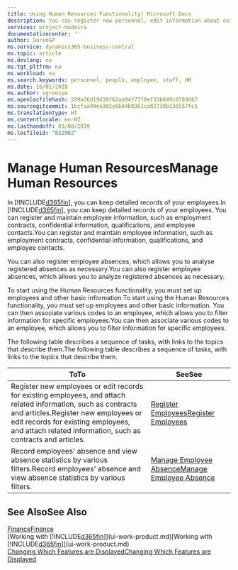 ```yaml
---
title: Using Human Resources Functionality| Microsoft Docs
description: You can register new personnel, edit information about existing staff, and record and analyse absence.
services: project-madeira
documentationcenter: ''
author: SorenGP
ms.service: dynamics365-business-central
ms.topic: article
ms.devlang: na
ms.tgt_pltfrm: na
ms.workload: na
ms.search.keywords: personnel, people, employee, staff, HR
ms.date: 10/01/2018
ms.author: sgroespe
ms.openlocfilehash: 209a36d19d38f62aa94f77f8ef33b849c078dd67
ms.sourcegitcommit: 1bcfaa99ea302e6b84b8361ca02730b135557fc1
ms.translationtype: HT
ms.contentlocale: en-NZ
ms.lasthandoff: 03/08/2019
ms.locfileid: "822962"
---
```

# <a name="manage-human-resources"></a><span data-ttu-id="a4766-103">Manage Human Resources</span><span class="sxs-lookup"><span data-stu-id="a4766-103">Manage Human Resources</span></span>
<span data-ttu-id="a4766-104">In [!INCLUDE[d365fin](includes/d365fin_md.md)], you can keep detailed records of your employees.</span><span class="sxs-lookup"><span data-stu-id="a4766-104">In [!INCLUDE[d365fin](includes/d365fin_md.md)], you can keep detailed records of your employees.</span></span> <span data-ttu-id="a4766-105">You can register and maintain employee information, such as employment contracts, confidential information, qualifications, and employee contacts.</span><span class="sxs-lookup"><span data-stu-id="a4766-105">You can register and maintain employee information, such as employment contracts, confidential information, qualifications, and employee contacts.</span></span>

<span data-ttu-id="a4766-106">You can also register employee absences, which allows you to analyse registered absences as necessary.</span><span class="sxs-lookup"><span data-stu-id="a4766-106">You can also register employee absences, which allows you to analyze registered absences as necessary.</span></span>

<span data-ttu-id="a4766-107">To start using the Human Resources functionality, you must set up employees and other basic information.</span><span class="sxs-lookup"><span data-stu-id="a4766-107">To start using the Human Resources functionality, you must set up employees and other basic information.</span></span> <span data-ttu-id="a4766-108">You can then associate various codes to an employee, which allows you to filter information for specific employees.</span><span class="sxs-lookup"><span data-stu-id="a4766-108">You can then associate various codes to an employee, which allows you to filter information for specific employees.</span></span>

<span data-ttu-id="a4766-109">The following table describes a sequence of tasks, with links to the topics that describe them.</span><span class="sxs-lookup"><span data-stu-id="a4766-109">The following table describes a sequence of tasks, with links to the topics that describe them.</span></span>

| <span data-ttu-id="a4766-110">To</span><span class="sxs-lookup"><span data-stu-id="a4766-110">To</span></span> | <span data-ttu-id="a4766-111">See</span><span class="sxs-lookup"><span data-stu-id="a4766-111">See</span></span> |
| --- | --- |
| <span data-ttu-id="a4766-112">Register new employees or edit records for existing employees, and attach related information, such as contracts and articles.</span><span class="sxs-lookup"><span data-stu-id="a4766-112">Register new employees or edit records for existing employees, and attach related information, such as contracts and articles.</span></span> |[<span data-ttu-id="a4766-113">Register Employees</span><span class="sxs-lookup"><span data-stu-id="a4766-113">Register Employees</span></span>](hr-how-register-employees.md) |
| <span data-ttu-id="a4766-114">Record employees' absence and view absence statistics by various filters.</span><span class="sxs-lookup"><span data-stu-id="a4766-114">Record employees' absence and view absence statistics by various filters.</span></span> |[<span data-ttu-id="a4766-115">Manage Employee Absence</span><span class="sxs-lookup"><span data-stu-id="a4766-115">Manage Employee Absence</span></span>](hr-how-manage-absence.md) |

## <a name="see-also"></a><span data-ttu-id="a4766-116">See Also</span><span class="sxs-lookup"><span data-stu-id="a4766-116">See Also</span></span>
[<span data-ttu-id="a4766-117">Finance</span><span class="sxs-lookup"><span data-stu-id="a4766-117">Finance</span></span>](finance.md)  
<span data-ttu-id="a4766-118">[Working with [!INCLUDE[d365fin](includes/d365fin_md.md)]](ui-work-product.md)</span><span class="sxs-lookup"><span data-stu-id="a4766-118">[Working with [!INCLUDE[d365fin](includes/d365fin_md.md)]](ui-work-product.md)</span></span>  
[<span data-ttu-id="a4766-119">Changing Which Features are Displayed</span><span class="sxs-lookup"><span data-stu-id="a4766-119">Changing Which Features are Displayed</span></span>](ui-experiences.md)        
